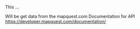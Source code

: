 This ...

Will be get data from the mapquest.com
Documentation for API https://developer.mapquest.com/documentation/